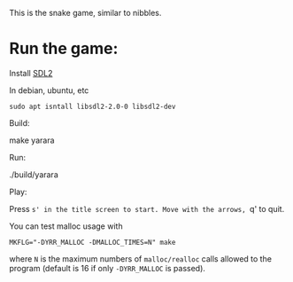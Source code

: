 This is the snake game, similar to nibbles.

Run the game:
============

Install [SDL2](https://github.com/libsdl-org/SDL)

In debian, ubuntu, etc
```
sudo apt isntall libsdl2-2.0-0 libsdl2-dev
```


Build:

make yarara

Run:

./build/yarara

Play:

Press `s' in the title screen to start. Move with the arrows, `q' to quit.


You can test malloc usage with

```
MKFLG="-DYRR_MALLOC -DMALLOC_TIMES=N" make
```

where `N` is the maximum numbers of `malloc/realloc` calls allowed to the program
(default is 16 if only `-DYRR_MALLOC` is passed).


